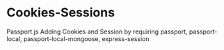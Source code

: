 # Cookies-Sessions
Passport.js
Adding Cookies and Session by requiring passport, passport-local, passport-local-mongoose, express-session
